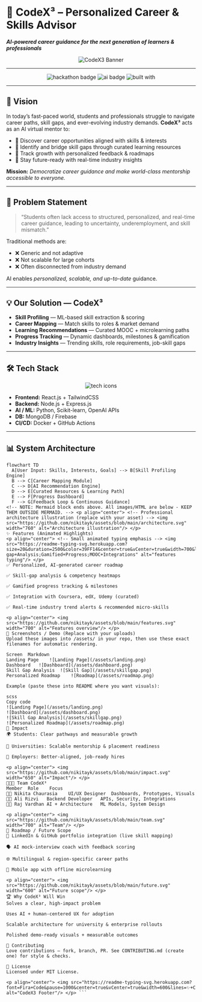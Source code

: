 # 🚀 CodeX³ – Personalized Career & Skills Advisor

**_AI-powered career guidance for the next generation of learners & professionals_**

<p align="center">
  <!-- Animated heading (typing SVG) -->
  <img src="https://readme-typing-svg.herokuapp.com?size=30&duration=3000&color=2F80ED&center=true&vCenter=true&width=900&lines=CodeX%C2%B3+%E2%80%93+AI-powered+Career+%26+Skills+Advisor;Personalized+Roadmaps+%7C+Skill+Profiling+%7C+Industry+Insights" alt="CodeX3 Banner"/>
</p>

---

<p align="center">
  <img src="https://img.shields.io/badge/Innovation-Hackathon%20Finalist-ff69b4?style=for-the-badge" alt="hackathon badge"/>
  <img src="https://img.shields.io/badge/AI-Driven-blueviolet?style=for-the-badge" alt="ai badge"/>
  <img src="https://img.shields.io/badge/Built%20With-React%20%7C%20Python%20%7C%20Docker-orange?style=for-the-badge" alt="built with"/>
</p>

---

## 🌟 Vision

In today’s fast-paced world, students and professionals struggle to navigate career paths, skill gaps, and ever-evolving industry demands. **CodeX³** acts as an AI virtual mentor to:

- 📌 Discover career opportunities aligned with skills & interests  
- 📌 Identify and bridge skill gaps through curated learning resources  
- 📌 Track growth with personalized feedback & roadmaps  
- 📌 Stay future-ready with real-time industry insights

**Mission:** *Democratize career guidance and make world-class mentorship accessible to everyone.*

---

## 🧩 Problem Statement

> “Students often lack access to structured, personalized, and real-time career guidance, leading to uncertainty, underemployment, and skill mismatch.”

Traditional methods are:  
- ❌ Generic and not adaptive  
- ❌ Not scalable for large cohorts  
- ❌ Often disconnected from industry demand

AI enables *personalized, scalable, and up-to-date* guidance.

---

## 💡 Our Solution — CodeX³

- **Skill Profiling** — ML-based skill extraction & scoring  
- **Career Mapping** — Match skills to roles & market demand  
- **Learning Recommendations** — Curated MOOC + microlearning paths  
- **Progress Tracking** — Dynamic dashboards, milestones & gamification  
- **Industry Insights** — Trending skills, role requirements, job-skill gaps

---

## 🛠️ Tech Stack

<p align="center">
  <img src="https://skillicons.dev/icons?i=react,tailwind,nodejs,express,python,mongodb,firebase,docker,github" alt="tech icons"/>
</p>

- **Frontend:** React.js + TailwindCSS  
- **Backend:** Node.js + Express.js  
- **AI / ML:** Python, Scikit-learn, OpenAI APIs  
- **DB:** MongoDB / Firebase  
- **CI/CD:** Docker + GitHub Actions

---

## 📊 System Architecture

```mermaid
flowchart TD
  A[User Input: Skills, Interests, Goals] --> B[Skill Profiling Engine]
  B --> C[Career Mapping Module]
  C --> D[AI Recommendation Engine]
  D --> E[Curated Resources & Learning Path]
  E --> F[Progress Dashboard]
  F --> G[Feedback Loop & Continuous Guidance]
<!-- NOTE: Mermaid block ends above. All images/HTML are below - KEEP THEM OUTSIDE MERMAID. --> <p align="center"> <!-- Professional architecture illustration (replace with your asset) --> <img src="https://github.com/nikitayk/assets/blob/main/architecture.svg" width="760" alt="Architecture illustration"/> </p>
✨ Features (Animated Highlights)
<p align="center"> <!-- Small animated typing emphasis --> <img src="https://readme-typing-svg.herokuapp.com?size=20&duration=2500&color=39FF14&center=true&vCenter=true&width=700&lines=Personalized+Roadmaps;Skill-gap+Analysis;Gamified+Progress;MOOC+Integrations" alt="features typing"/> </p>
✅ Personalized, AI-generated career roadmap

✅ Skill-gap analysis & competency heatmaps

✅ Gamified progress tracking & milestones

✅ Integration with Coursera, edX, Udemy (curated)

✅ Real-time industry trend alerts & recommended micro-skills

<p align="center"> <img src="https://github.com/nikitayk/assets/blob/main/features.svg" width="700" alt="Features overview"/> </p>
📸 Screenshots / Demo (Replace with your uploads)
Upload these images into /assets/ in your repo, then use these exact filenames for automatic rendering.

Screen	Markdown
Landing Page	![Landing Page](/assets/landing.png)
Dashboard	![Dashboard](/assets/dashboard.png)
Skill Gap Analysis	![Skill Gap](/assets/skillgap.png)
Personalized Roadmap	![Roadmap](/assets/roadmap.png)

Example (paste these into README where you want visuals):

scss
Copy code
![Landing Page](/assets/landing.png)
![Dashboard](/assets/dashboard.png)
![Skill Gap Analysis](/assets/skillgap.png)
![Personalized Roadmap](/assets/roadmap.png)
🎯 Impact
🌍 Students: Clear pathways and measurable growth

🏫 Universities: Scalable mentorship & placement readiness

💼 Employers: Better-aligned, job-ready hires

<p align="center"> <img src="https://github.com/nikitayk/assets/blob/main/impact.svg" width="650" alt="Impact"/> </p>
👨‍👩‍👧 Team CodeX³
Member	Role	Focus
👩‍💻 Nikita Chaurasia	UI/UX Designer	Dashboards, Prototypes, Visuals
👨‍💻 Ali Rizvi	Backend Developer	APIs, Security, Integrations
👨‍💻 Raj Vardhan	AI + Architecture	ML Models, System Design

<p align="center"> <img src="https://github.com/nikitayk/assets/blob/main/team.svg" width="700" alt="Team"/> </p>
🚀 Roadmap / Future Scope
🔗 LinkedIn & GitHub portfolio integration (live skill mapping)

🗣️ AI mock-interview coach with feedback scoring

🌐 Multilingual & region-specific career paths

📱 Mobile app with offline microlearning

<p align="center"> <img src="https://github.com/nikitayk/assets/blob/main/future.svg" width="600" alt="Future scope"/> </p>
🏆 Why CodeX³ Will Win
Solves a clear, high-impact problem

Uses AI + human-centered UX for adoption

Scalable architecture for university & enterprise rollouts

Polished demo-ready visuals + measurable outcomes

🤝 Contributing
Love contributions — fork, branch, PR. See CONTRIBUTING.md (create one) for style & checks.

📜 License
Licensed under MIT License.

<p align="center"> <img src="https://readme-typing-svg.herokuapp.com?font=Fira+Code&pause=1000&center=true&vCenter=true&width=600&lines=✨+CodeX%C2%B3+%E2%80%93+Building+AI+that+builds+careers+✨" alt="CodeX3 Footer"/> </p> ```
